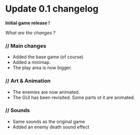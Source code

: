 # Update 0.1 changelog

**Initial game release !**


_What are the changes ?_
### // Main  changes
  * Added the base game (of course)
  * Added a minimap.
  * The play area is now bigger.

### // Art & Animation
  * The enemies are now animated.
  * The GUI has been revisited. Some parts ot it are animated.

### // Sounds
  * Same sounds as the original game
  * Added an enemy death sound effect
